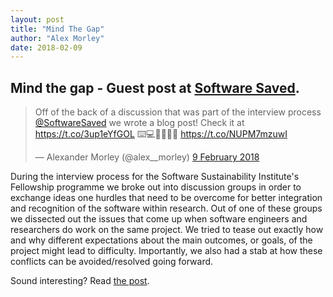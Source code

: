 ```yaml
---
layout: post
title: "Mind The Gap"
author: "Alex Morley"
date: 2018-02-09
---
```


## Mind the gap - Guest post at [Software Saved](https://software.ac.uk/blog/2018-02-09-bridging-gap-convincing-researchers-different-backgrounds-adopt-good-enough).

<blockquote class="twitter-tweet" data-lang="en-gb"><p lang="en" dir="ltr">Off of the back of a discussion that was part of the interview process <a href="https://twitter.com/SoftwareSaved?ref_src=twsrc%5Etfw">@SoftwareSaved</a> we wrote a blog post! Check it at <a href="https://t.co/3up1eYfGOL">https://t.co/3up1eYfGOL</a> ⌨️💻👨‍🔬👩‍🔬 <a href="https://t.co/NUPM7mzuwI">https://t.co/NUPM7mzuwI</a></p>&mdash; Alexander Morley (@alex__morley) <a href="https://twitter.com/alex__morley/status/961903586081943553?ref_src=twsrc%5Etfw">9 February 2018</a></blockquote>
<script async src="https://platform.twitter.com/widgets.js" charset="utf-8"></script>

During the interview process for the Software Sustainability Institute's Fellowship programme we broke out into discussion groups in order to exchange ideas one hurdles that need to be overcome for better integration and recognition of the software within research. Out of one of these groups we dissected out the issues that come up when software engineers and researchers do work on the same project. We tried to tease out exactly how and why different expectations about the main outcomes, or goals, of the project might lead to difficulty. Importantly, we also had a stab at how these conflicts can be avoided/resolved going forward.

Sound interesting? Read [the post](https://software.ac.uk/blog/2018-02-09-bridging-gap-convincing-researchers-different-backgrounds-adopt-good-enough).

